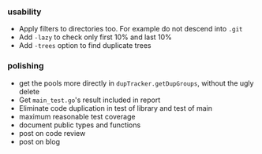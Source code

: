 ### usability

- Apply filters to directories too. For example do not descend into `.git`
- Add `-lazy` to check only first 10% and last 10%
- Add `-trees` option to find duplicate trees

### polishing

- get the pools more directly in `dupTracker.getDupGroups`, without the ugly delete
- Get `main_test.go`'s result included in report
- Eliminate code duplication in test of library and test of main
- maximum reasonable test coverage
- document public types and functions
- post on code review
- post on blog
